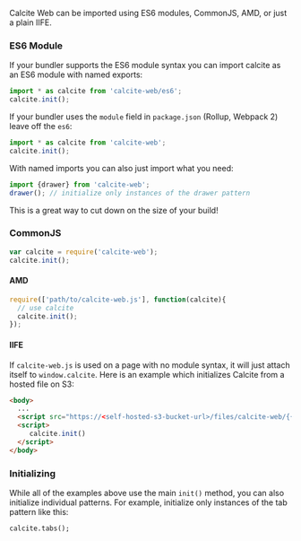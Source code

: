 Calcite Web can be imported using ES6 modules, CommonJS, AMD, or just a plain IIFE.

### ES6 Module

If your bundler supports the ES6 module syntax you can import calcite as an ES6 module with named exports:

```js
import * as calcite from 'calcite-web/es6';
calcite.init();
```

If your bundler uses the `module` field in `package.json` (Rollup, Webpack 2) leave off the `es6`:

```js
import * as calcite from 'calcite-web';
calcite.init();
```

With named imports you can also just import what you need:

```js
import {drawer} from 'calcite-web';
drawer(); // initialize only instances of the drawer pattern
```

This is a great way to cut down on the size of your build!

### CommonJS

```js
var calcite = require('calcite-web');
calcite.init();
```

#### AMD

```js
require(['path/to/calcite-web.js'], function(calcite){
  // use calcite
  calcite.init();
});
```

#### IIFE

If `calcite-web.js` is used on a page with no module syntax, it will just attach itself to `window.calcite`. Here is an example which initializes Calcite from a hosted file on S3:

```html
<body>
  ...
  <script src="https://<self-hosted-s3-bucket-url>/files/calcite-web/{{data.pkg.version}}/js/calcite-web.min.js"></script>
  <script>
     calcite.init()
  </script>
</body>
```

### Initializing

While all of the examples above use the main `init()` method, you can also initialize individual patterns. For example, initialize only instances of the tab pattern like this:

```
calcite.tabs();
```
